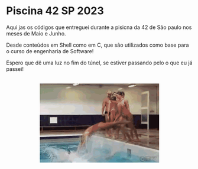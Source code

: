 <h1>Piscina 42 SP 2023</h1>
<p>Aqui jas os códigos que entreguei durante a pisicna da 42 de São paulo nos meses de Maio e Junho.</p>
<p>Desde conteúdos em Shell como em C, que são utilizados como base para o curso de engenharia de Software!</p>

<p>Espero que dê uma luz no fim do túnel, se estiver passando pelo o que eu já passei!</p>

<br>

<div align="center">
  <img src="https://github.com/GioGardinali/42-imersao-SP/blob/main/swimming.gif" alt="Boa imersão!"/>
</div>
